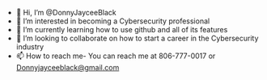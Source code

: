 - 👋 Hi, I’m @DonnyJayceeBlack
- 👀 I’m interested in becoming a Cybersecurity professional
- 🌱 I’m currently learning how to use github and all of its features 
- 💞️ I’m looking to collaborate on how to start a career in the Cybersecurity industry 
- 📫 How to reach me- You can reach me at 806-777-0017 or Donnyjayceeblack@gmail.com
